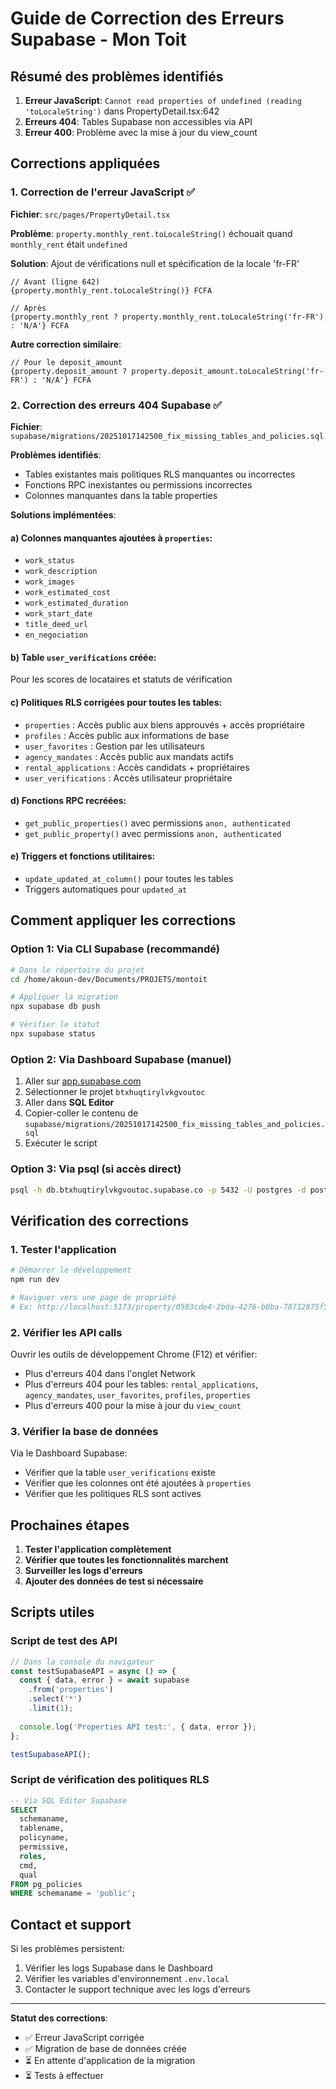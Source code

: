 # Guide de Correction des Erreurs Supabase - Mon Toit

## Résumé des problèmes identifiés

1. **Erreur JavaScript**: `Cannot read properties of undefined (reading 'toLocaleString')` dans PropertyDetail.tsx:642
2. **Erreurs 404**: Tables Supabase non accessibles via API
3. **Erreur 400**: Problème avec la mise à jour du view_count

## Corrections appliquées

### 1. Correction de l'erreur JavaScript ✅

**Fichier**: `src/pages/PropertyDetail.tsx`

**Problème**: `property.monthly_rent.toLocaleString()` échouait quand `monthly_rent` était `undefined`

**Solution**: Ajout de vérifications null et spécification de la locale 'fr-FR'

```tsx
// Avant (ligne 642)
{property.monthly_rent.toLocaleString()} FCFA

// Après
{property.monthly_rent ? property.monthly_rent.toLocaleString('fr-FR') : 'N/A'} FCFA
```

**Autre correction similaire**:
```tsx
// Pour le deposit_amount
{property.deposit_amount ? property.deposit_amount.toLocaleString('fr-FR') : 'N/A'} FCFA
```

### 2. Correction des erreurs 404 Supabase ✅

**Fichier**: `supabase/migrations/20251017142500_fix_missing_tables_and_policies.sql`

**Problèmes identifiés**:
- Tables existantes mais politiques RLS manquantes ou incorrectes
- Fonctions RPC inexistantes ou permissions incorrectes
- Colonnes manquantes dans la table properties

**Solutions implémentées**:

#### a) Colonnes manquantes ajoutées à `properties`:
- `work_status`
- `work_description` 
- `work_images`
- `work_estimated_cost`
- `work_estimated_duration`
- `work_start_date`
- `title_deed_url`
- `en_negociation`

#### b) Table `user_verifications` créée:
Pour les scores de locataires et statuts de vérification

#### c) Politiques RLS corrigées pour toutes les tables:
- `properties` : Accès public aux biens approuvés + accès propriétaire
- `profiles` : Accès public aux informations de base
- `user_favorites` : Gestion par les utilisateurs
- `agency_mandates` : Accès public aux mandats actifs
- `rental_applications` : Accès candidats + propriétaires
- `user_verifications` : Accès utilisateur propriétaire

#### d) Fonctions RPC recréées:
- `get_public_properties()` avec permissions `anon, authenticated`
- `get_public_property()` avec permissions `anon, authenticated`

#### e) Triggers et fonctions utilitaires:
- `update_updated_at_column()` pour toutes les tables
- Triggers automatiques pour `updated_at`

## Comment appliquer les corrections

### Option 1: Via CLI Supabase (recommandé)

```bash
# Dans le répertoire du projet
cd /home/akoun-dev/Documents/PROJETS/montoit

# Appliquer la migration
npx supabase db push

# Vérifier le statut
npx supabase status
```

### Option 2: Via Dashboard Supabase (manuel)

1. Aller sur [app.supabase.com](https://app.supabase.com)
2. Sélectionner le projet `btxhuqtirylvkgvoutoc`
3. Aller dans **SQL Editor**
4. Copier-coller le contenu de `supabase/migrations/20251017142500_fix_missing_tables_and_policies.sql`
5. Exécuter le script

### Option 3: Via psql (si accès direct)

```bash
psql -h db.btxhuqtirylvkgvoutoc.supabase.co -p 5432 -U postgres -d postgres < supabase/migrations/20251017142500_fix_missing_tables_and_policies.sql
```

## Vérification des corrections

### 1. Tester l'application

```bash
# Démarrer le développement
npm run dev

# Naviguer vers une page de propriété
# Ex: http://localhost:5173/property/0503cde4-2bda-4276-b0ba-78712875f55b
```

### 2. Vérifier les API calls

Ouvrir les outils de développement Chrome (F12) et vérifier:
- Plus d'erreurs 404 dans l'onglet Network
- Plus d'erreurs 404 pour les tables: `rental_applications`, `agency_mandates`, `user_favorites`, `profiles`, `properties`
- Plus d'erreurs 400 pour la mise à jour du `view_count`

### 3. Vérifier la base de données

Via le Dashboard Supabase:
- Vérifier que la table `user_verifications` existe
- Vérifier que les colonnes ont été ajoutées à `properties`
- Vérifier que les politiques RLS sont actives

## Prochaines étapes

1. **Tester l'application complètement**
2. **Vérifier que toutes les fonctionnalités marchent**
3. **Surveiller les logs d'erreurs**
4. **Ajouter des données de test si nécessaire**

## Scripts utiles

### Script de test des API

```javascript
// Dans la console du navigateur
const testSupabaseAPI = async () => {
  const { data, error } = await supabase
    .from('properties')
    .select('*')
    .limit(1);
  
  console.log('Properties API test:', { data, error });
};

testSupabaseAPI();
```

### Script de vérification des politiques RLS

```sql
-- Via SQL Editor Supabase
SELECT 
  schemaname,
  tablename,
  policyname,
  permissive,
  roles,
  cmd,
  qual
FROM pg_policies 
WHERE schemaname = 'public';
```

## Contact et support

Si les problèmes persistent:
1. Vérifier les logs Supabase dans le Dashboard
2. Vérifier les variables d'environnement `.env.local`
3. Contacter le support technique avec les logs d'erreurs

---

**Statut des corrections**: 
- ✅ Erreur JavaScript corrigée
- ✅ Migration de base de données créée
- ⏳ En attente d'application de la migration
- ⏳ Tests à effectuer
